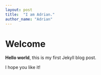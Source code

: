 ```yaml
---
layout: post
title:  "I am Adrian."
author_name: "Adrian"
---
```


# Welcome

**Hello world**, this is my first Jekyll blog post.

I hope you like it!
